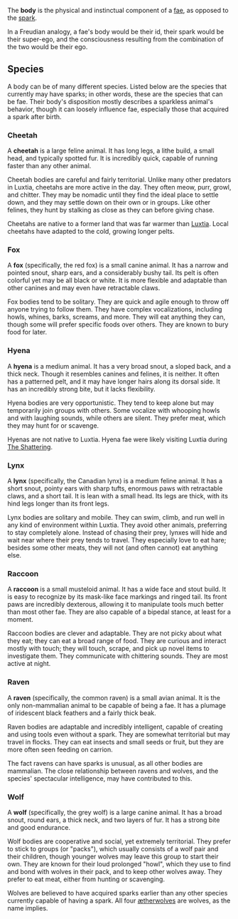 The **body** is the physical and instinctual component of a [fae](<./Fae.md>), as opposed to the [spark](<./Spark.md>).

In a Freudian analogy, a fae's body would be their id, their spark would be their super-ego, and the consciousness resulting from the combination of the two would be their ego.

## Species
A body can be of many different species. Listed below are the species that currently may have sparks; in other words, these are the species that can be fae. Their body's disposition mostly describes a sparkless animal's behavior, though it can loosely influence fae, especially those that acquired a spark after birth.

### Cheetah
A **cheetah** is a large feline animal. It has long legs, a lithe build, a small head, and typically spotted fur. It is incredibly quick, capable of running faster than any other animal.

Cheetah bodies are careful and fairly territorial. Unlike many other predators in Luxtia, cheetahs are more active in the day. They often meow, purr, growl, and chitter. They may be nomadic until they find the ideal place to settle down, and they may settle down on their own or in groups. Like other felines, they hunt by stalking as close as they can before giving chase.

Cheetahs are native to a former land that was far warmer than [Luxtia](<../Locations/Luxtia.md>). Local cheetahs have adapted to the cold, growing longer pelts.

### Fox
A **fox** (specifically, the red fox) is a small canine animal. It has a narrow and pointed snout, sharp ears, and a considerably bushy tail. Its pelt is often colorful yet may be all black or white. It is more flexible and adaptable than other canines and may even have retractable claws.

Fox bodies tend to be solitary. They are quick and agile enough to throw off anyone trying to follow them. They have complex vocalizations, including howls, whines, barks, screams, and more. They will eat anything they can, though some will prefer specific foods over others. They are known to bury food for later.

### Hyena
A **hyena** is a medium animal. It has a very broad snout, a sloped back, and a thick neck. Though it resembles canines and felines, it is neither. It often has a patterned pelt, and it may have longer hairs along its dorsal side. It has an incredibly strong bite, but it lacks flexibility.

Hyena bodies are very opportunistic. They tend to keep alone but may temporarily join groups with others. Some vocalize with whooping howls and with laughing sounds, while others are silent. They prefer meat, which they may hunt for or scavenge.

Hyenas are not native to Luxtia. Hyena fae were likely visiting Luxtia during [The Shattering](<../Events/The Shattering.md>).

### Lynx
A **lynx** (specifically, the Canadian lynx) is a medium feline animal. It has a short snout, pointy ears with sharp tufts, enormous paws with retractable claws, and a short tail. It is lean with a small head. Its legs are thick, with its hind legs longer than its front legs.

Lynx bodies are solitary and mobile. They can swim, climb, and run well in any kind of environment within Luxtia. They avoid other animals, preferring to stay completely alone. Instead of chasing their prey, lynxes will hide and wait near where their prey tends to travel. They especially love to eat hare; besides some other meats, they will not (and often cannot) eat anything else.

### Raccoon
A **raccoon** is a small musteloid animal. It has a wide face and stout build. It is easy to recognize by its mask-like face markings and ringed tail. Its front paws are incredibly dexterous, allowing it to manipulate tools much better than most other fae. They are also capable of a bipedal stance, at least for a moment.

Raccoon bodies are clever and adaptable. They are not picky about what they eat; they can eat a broad range of food. They are curious and interact mostly with touch; they will touch, scrape, and pick up novel items to investigate them. They communicate with chittering sounds. They are most active at night.

### Raven
A **raven** (specifically, the common raven) is a small avian animal. It is the only non-mammalian animal to be capable of being a fae. It has a plumage of iridescent black feathers and a fairly thick beak.

Raven bodies are adaptable and incredibly intelligent, capable of creating and using tools even without a spark. They are somewhat territorial but may travel in flocks. They can eat insects and small seeds or fruit, but they are more often seen feeding on carrion.

The fact ravens can have sparks is unusual, as all other bodies are mammalian. The close relationship between ravens and wolves, and the species' spectacular intelligence, may have contributed to this.

### Wolf
A **wolf** (specifically, the grey wolf) is a large canine animal. It has a broad snout, round ears, a thick neck, and two layers of fur. It has a strong bite and good endurance.

Wolf bodies are cooperative and social, yet extremely territorial. They prefer to stick to groups (or "packs"), which usually consists of a wolf pair and their children, though younger wolves may leave this group to start their own. They are known for their loud prolonged "howl", which they use to find and bond with wolves in their pack, and to keep other wolves away. They prefer to eat meat, either from hunting or scavenging.

Wolves are believed to have acquired sparks earlier than any other species currently capable of having a spark. All four [ætherwolves](<./Ætherwolf.md>) are wolves, as the name implies.
